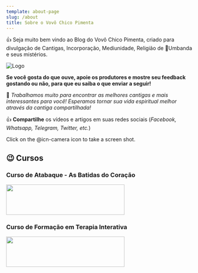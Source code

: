 ```yaml
---
template: about-page
slug: /about
title: Sobre o Vovô Chico Pimenta
---
```

👍 Seja muito bem vindo ao Blog do Vovô Chico Pimenta, criado para divulgação de Cantigas, Incorporação, Mediunidade, Religião de 🤍Umbanda e seus mistérios.

![Logo](/assets/sobre-post-vovo-chico-pimenta.jpg "Logo")

**Se você gosta do que ouve, apoie os produtores e mostre seu feedback gostando ou não, para que eu saiba o que enviar a seguir!**

🚨 *Trabalhamos muito para encontrar as melhores cantigas e mais interessantes para você! Esperamos tornar sua vida espiritual melhor através da cantiga compartilhada!*

👍 **Compartilhe** os vídeos e artigos em suas redes sociais (*Facebook, Whatsapp, Telegram, Twitter, etc.*)

Click on the @icn-camera icon to take a screen shot.

## 😉 Cursos
### Curso de Atabaque - As Batidas do Coração
<a class="icon -center" href="https://www.vovochicopimenta.cyou/cursodeatabaque" target="_blank" rel="noopener noreferrer"><img src="/assets/1-atabaque.jpg" width="320" height="82" /></a> 

### Curso de Formação em Terapia Interativa
<a class="icon -center" href="https://www.vovochicopimenta.cyou/terapiainterativa" target="_blank" rel="noopener noreferrer"><img src="/assets/1-terapia_integrativa.jpg" width="320" height="82" /></a> 


